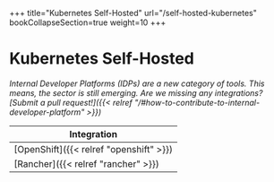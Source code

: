 +++
title="Kubernetes Self-Hosted"
url="/self-hosted-kubernetes"
bookCollapseSection=true
weight=10
+++

# Kubernetes Self-Hosted

_Internal Developer Platforms (IDPs) are a new category of tools. This means, the sector is still emerging. Are we missing any integrations? [Submit a pull request!]({{< relref "/#how-to-contribute-to-internal-developer-platform" >}})_

**Integration** |
--- |
[OpenShift]({{< relref "openshift" >}}) |
[Rancher]({{< relref "rancher" >}}) |
